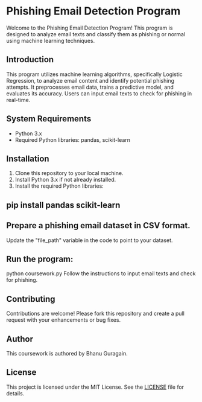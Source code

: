 # Phishing Email Detection Program

Welcome to the Phishing Email Detection Program! This program is designed to analyze email texts and classify them as phishing or normal using machine learning techniques.


## Introduction
This program utilizes machine learning algorithms, specifically Logistic Regression, to analyze email content and identify potential phishing attempts. It preprocesses email data, trains a predictive model, and evaluates its accuracy. Users can input email texts to check for phishing in real-time.

## System Requirements
- Python 3.x
- Required Python libraries: pandas, scikit-learn

## Installation
1. Clone this repository to your local machine.
2. Install Python 3.x if not already installed.
3. Install the required Python libraries:
   
 ##  pip install pandas scikit-learn
## Prepare a phishing email dataset in CSV format.

Update the "file_path" variable in the code to point to your dataset.

## Run the program:

python coursework.py
Follow the instructions to input email texts and check for phishing.

## Contributing
Contributions are welcome! Please fork this repository and create a pull request with your enhancements or bug fixes.


## Author

This coursework is authored by Bhanu Guragain.

## License

This project is licensed under the MIT License. See the [LICENSE](LICENSE) file for details.
